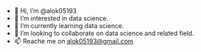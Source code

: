 - 👋 Hi, I’m @alok05193
- 👀 I’m interested in data science.
- 🌱 I’m currently learning data science.
- 💞️ I’m looking to collaborate on data science and related field.
- 📫 Reache me on alok05193@gmail.com

<!---
alok05193/alok05193 is a ✨ special ✨ repository because its `README.md` (this file) appears on your GitHub profile.
You can click the Preview link to take a look at your changes.
--->
